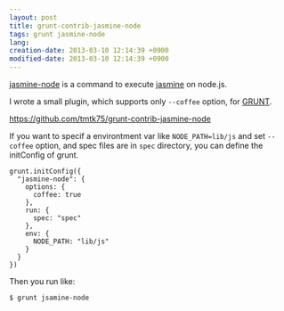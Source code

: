 ```yaml
---
layout: post
title: grunt-contrib-jasmine-node
tags: grunt jasmine-node
lang: 
creation-date: 2013-03-10 12:14:39 +0900
modified-date: 2013-03-10 12:14:39 +0900
---
```

[jasmine-node](https://github.com/mhevery/jasmine-node) is a command to execute [jasmine](http://pivotal.github.com/jasmine/) on node.js.

I wrote a small plugin, which supports only `--coffee` option, for [GRUNT](http://gruntjs.com/).

<https://github.com/tmtk75/grunt-contrib-jasmine-node>

If you want to specif a environtment var like `NODE_PATH=lib/js` and set `--coffee` option,
and spec files are in `spec` directory, you can define the initConfig of grunt.

    grunt.initConfig({
      "jasmine-node": {
        options: {
          coffee: true
        },
        run: {
          spec: "spec"
        },
        env: {
          NODE_PATH: "lib/js"
        }
      }
    })

Then you run like:

    $ grunt jsamine-node

